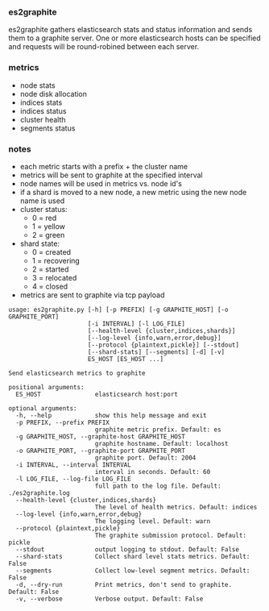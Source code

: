 ### es2graphite

es2graphite gathers elasticsearch stats and status information 
and sends them to a graphite server.  One or more elasticsearch
hosts can be specified and requests will be round-robined between
each server.  

### metrics

* node stats
* node disk allocation
* indices stats
* indices status
* cluster health
* segments status

### notes

* each metric starts with a prefix + the cluster name
* metrics will be sent to graphite at the specified interval
* node names will be used in metrics vs. node id's
* if a shard is moved to a new node, a new metric using the new node name is used
* cluster status: 
    * 0 = red
    * 1 = yellow
    * 2 = green
* shard state: 
    * 0 = created
    * 1 = recovering
    * 2 = started
    * 3 = relocated
    * 4 = closed
* metrics are sent to graphite via tcp payload

```
usage: es2graphite.py [-h] [-p PREFIX] [-g GRAPHITE_HOST] [-o GRAPHITE_PORT]
                      [-i INTERVAL] [-l LOG_FILE]
                      [--health-level {cluster,indices,shards}]
                      [--log-level {info,warn,error,debug}]
                      [--protocol {plaintext,pickle}] [--stdout]
                      [--shard-stats] [--segments] [-d] [-v]
                      ES_HOST [ES_HOST ...]

Send elasticsearch metrics to graphite

positional arguments:
  ES_HOST               elasticsearch host:port

optional arguments:
  -h, --help            show this help message and exit
  -p PREFIX, --prefix PREFIX
                        graphite metric prefix. Default: es
  -g GRAPHITE_HOST, --graphite-host GRAPHITE_HOST
                        graphite hostname. Default: localhost
  -o GRAPHITE_PORT, --graphite-port GRAPHITE_PORT
                        graphite port. Default: 2004
  -i INTERVAL, --interval INTERVAL
                        interval in seconds. Default: 60
  -l LOG_FILE, --log-file LOG_FILE
                        full path to the log file. Default: ./es2graphite.log
  --health-level {cluster,indices,shards}
                        The level of health metrics. Default: indices
  --log-level {info,warn,error,debug}
                        The logging level. Default: warn
  --protocol {plaintext,pickle}
                        The graphite submission protocol. Default: pickle
  --stdout              output logging to stdout. Default: False
  --shard-stats         Collect shard level stats metrics. Default: False
  --segments            Collect low-level segment metrics. Default: False
  -d, --dry-run         Print metrics, don't send to graphite. Default: False
  -v, --verbose         Verbose output. Default: False
```

